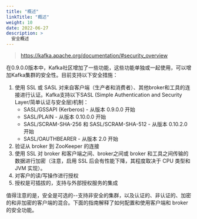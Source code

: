 ```yaml
---
title: "概述"
linkTitle: "概述"
weight: 10
date: 2022-06-27
description: >
  安全概述
---
```




> https://kafka.apache.org/documentation/#security_overview



在0.9.0.0版本中，Kafka社区增加了一些功能，这些功能单独或一起使用，可以增加Kafka集群的安全性。目前支持以下安全措施：

1. 使用 SSL 或 SASL 对来自客户端（生产者和消费者）、其他broker和工具的连接进行认证。Kafka支持以下SASL (Simple Authentication and Security Layer/简单认证与安全层)机制：
   - SASL/GSSAPI (Kerberos) - 从版本 0.9.0.0 开始
   - SASL/PLAIN - 从版本 0.10.0.0 开始
   - SASL/SCRAM-SHA-256 和 SASL/SCRAM-SHA-512 - 从版本 0.10.2.0 开始
   - SASL/OAUTHBEARER - 从版本 2.0 开始
2. 验证从 broker 到 ZooKeeper 的连接
3. 使用 SSL 对 broker 和客户端之间、broker之间或 broker 和工具之间传输的数据进行加密（注意，启用 SSL 后会有性能下降，其程度取决于 CPU 类型和 JVM 实现）。
4. 对客户的读/写操作进行授权
5. 授权是可插拔的，支持与外部授权服务的集成

值得注意的是，安全是可选的--支持非安全的集群，以及认证的、非认证的、加密的和非加密的客户端的混合。下面的指南解释了如何配置和使用客户端和 broker 的安全功能。
